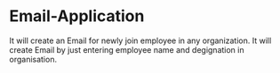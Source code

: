 # Email-Application
It will create an Email for newly join employee in any organization.
It will create Email by just entering employee name and degignation in organisation.

